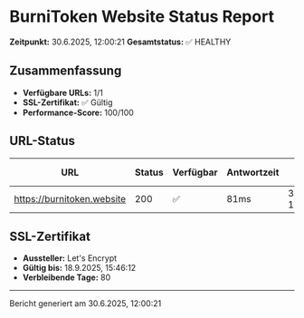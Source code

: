 # BurniToken Website Status Report

**Zeitpunkt:** 30.6.2025, 12:00:21
**Gesamtstatus:** ✅ HEALTHY

## Zusammenfassung

- **Verfügbare URLs:** 1/1
- **SSL-Zertifikat:** ✅ Gültig
- **Performance-Score:** 100/100

## URL-Status

| URL | Status | Verfügbar | Antwortzeit | Letzte Prüfung |
| --- | ------ | --------- | ----------- | -------------- |
| https://burnitoken.website | 200 | ✅ | 81ms | 30.6.2025, 12:00:21 |

## SSL-Zertifikat

- **Aussteller:** Let's Encrypt
- **Gültig bis:** 18.9.2025, 15:46:12
- **Verbleibende Tage:** 80

---

Bericht generiert am 30.6.2025, 12:00:21

